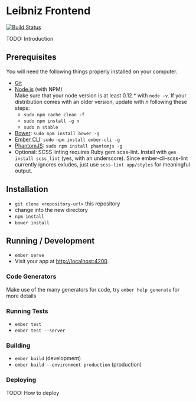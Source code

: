# Leibniz Frontend

[![Build Status][travis-badge]][travis]

  TODO: Introduction

## Prerequisites

You will need the following things properly installed on your computer.

* [Git](http://git-scm.com/)
* [Node.js](http://nodejs.org/) (with NPM)<br>
  Make sure that your node version is at least 0.12.* with `node -v`. If your distribution
  comes with an older version, update with _n_ following these steps:
  * `sudo npm cache clean -f`
  * `sudo npm install -g n`
  * `sudo n stable`
* [Bower](http://bower.io/): `sudo npm install bower -g`
* [Ember CLI](http://www.ember-cli.com/): `sudo npm install ember-cli -g`
* [PhantomJS](http://phantomjs.org/): `sudo npm install phantomjs -g`
* Optional: SCSS linting requires Ruby gem scss-lint. Install with `gem install scss_lint` (yes, with an underscore).
  Since ember-cli-scss-lint currently ignores exludes, just use `scss-lint app/styles` for meaningful output.

## Installation

* `git clone <repository-url>` this repository
* change into the new directory
* `npm install`
* `bower install`

## Running / Development

* `ember serve`
* Visit your app at [http://localhost:4200](http://localhost:4200).

### Code Generators

Make use of the many generators for code, try `ember help generate` for more details

### Running Tests

* `ember test`
* `ember test --server`

### Building

* `ember build` (development)
* `ember build --environment production` (production)

### Deploying
TODO: How to deploy

[travis]: https://travis-ci.org/subugoe/leibniz-frontend
[travis-badge]: https://travis-ci.org/subugoe/leibniz-frontend.svg?branch=develop

